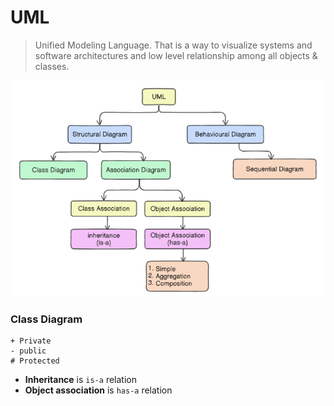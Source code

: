 # UML
> Unified Modeling Language.
> That is a way to visualize systems and software architectures and low level relationship among all objects & classes.

![UMl-Type](../resource/UMl%20Types.png)

### Class Diagram

```text
+ Private
- public
# Protected
```
- **Inheritance** is `is-a` relation
- **Object association** is `has-a` relation


